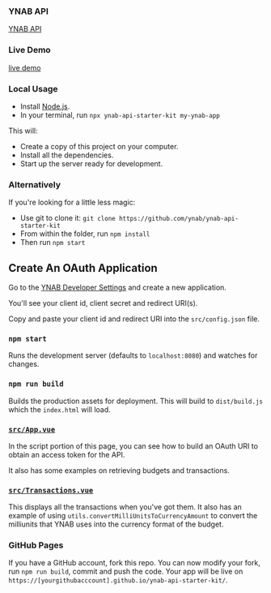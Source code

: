 ### YNAB API
[YNAB API](https://api.youneedabudget.com/)
### Live Demo
[live demo](https://ynab.github.io/ynab-api-starter-kit/)
### Local Usage
* Install [Node.js](https://nodejs.org/).
* In your terminal, run `npx ynab-api-starter-kit my-ynab-app`

This will:
* Create a copy of this project on your computer.
* Install all the dependencies.
* Start up the server ready for development.

### Alternatively

If you're looking for a little less magic:

* Use git to clone it: `git clone https://github.com/ynab/ynab-api-starter-kit`
* From within the folder, run `npm install`
* Then run `npm start`

## Create An OAuth Application

Go to the [YNAB Developer Settings](https://app.youneedabudget.com/settings/developer)
and create a new application.

You'll see your client id, client secret and redirect URI(s).

Copy and paste your client id and redirect URI into the `src/config.json` file.

### `npm start`
Runs the development server (defaults to `localhost:8080`) and watches for changes.

### `npm run build`
Builds the production assets for deployment. This will build to `dist/build.js`
which the `index.html` will load.

### [`src/App.vue`](https://ajmarroquin.github.com/ynab/ynab-api-starter-kit/blob/gh-pages/src/App.vue)

In the script portion of this page, you can see how to build an OAuth URI to
obtain an access token for the API.

It also has some examples on retrieving budgets and transactions.

### [`src/Transactions.vue`](https://ajmarroquin.github.com/ynab/ynab-api-starter-kit/blob/gh-pages/src/components/Transactions.vue)

This displays all the transactions when you've got them. It also has an example
of using `utils.convertMilliUnitsToCurrencyAmount` to convert the milliunits that
YNAB uses into the currency format of the budget.

### GitHub Pages
If you have a GitHub account, fork this repo. You can now modify your fork, run
`npm run build`, commit and push the code. Your app will be live on `https://[yourgithubacccount].github.io/ynab-api-starter-kit/`.
